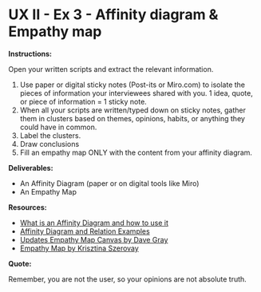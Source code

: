 # UX II - Ex 3 - Affinity diagram & Empathy map

**Instructions:**

Open your written scripts and extract the relevant information. 

1. Use paper or digital sticky notes (Post-its or Miro.com) to isolate the pieces of information your interviewees shared with you. 
1 idea, quote, or piece of information = 1 sticky note. 
2. When all your scripts are written/typed down on sticky notes, gather them in clusters based on themes, opinions, habits, or anything they could have in common. 
3. Label the clusters.
4. Draw conclusions
5. Fill an empathy map ONLY with the content from your affinity diagram.

**Deliverables:** 

- An Affinity Diagram (paper or on digital tools like Miro)
- An Empathy Map

**Resources:** 

- [What is an Affinity Diagram and how to use it](https://miro.com/blog/create-affinity-diagrams/)
- [Affinity Diagram and Relation Examples](https://www.youtube.com/watch?v=VngWHIE4k9s)
- [Updates Empathy Map Canvas by Dave Gray](https://medium.com/the-xplane-collection/updated-empathy-map-canvas-46df22df3c8a)
- [Empathy Map by Krisztina Szerovay](https://uxknowledgebase.com/empathy-map-ca037e7686b6)

**Quote:** 

Remember, you are not the user, so your opinions are not absolute truth.
